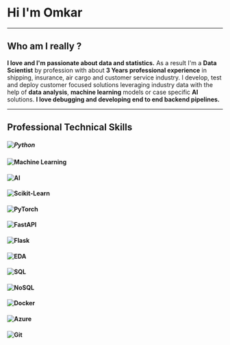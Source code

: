 # Hi I'm Omkar 

---

## Who am I really ?

**I love and I'm passionate about data and statistics.**
As a result I'm a **Data Scientist** by profession with about **3 Years professional experience** in shipping, insurance, air cargo and customer service industry.
I develop, test and deploy customer focused solutions leveraging industry data with the help of **data analysis**, **machine learning** models or case specific **AI** solutions.
**I love debugging and developing end to end backend pipelines.**

---

## Professional Technical Skills

##### **![Python](https://img.shields.io/badge/Python-3776AB?style=for-the-badge&logo=python&logoColor=white)**
#### **![Machine Learning](https://img.shields.io/badge/Machine%20Learning-F7931E?style=for-the-badge&logo=scikit-learn&logoColor=white)**
#### **![AI](https://img.shields.io/badge/AI-000000?style=for-the-badge&logo=openai&logoColor=white)**
#### **![Scikit-Learn](https://img.shields.io/badge/Scikit--Learn-F7931E?style=for-the-badge&logo=scikit-learn&logoColor=white)**
#### **![PyTorch](https://img.shields.io/badge/PyTorch-EE4C2C?style=for-the-badge&logo=pytorch&logoColor=white)**
#### **![FastAPI](https://img.shields.io/badge/FastAPI-005571?style=for-the-badge&logo=fastapi&logoColor=white)**
#### **![Flask](https://img.shields.io/badge/Flask-000000?style=for-the-badge&logo=flask&logoColor=white)**
#### **![EDA](https://img.shields.io/badge/EDA-Exploratory%20Data%20Analysis-blueviolet?style=for-the-badge&logo=chartdotjs&logoColor=white)**
#### **![SQL](https://img.shields.io/badge/SQL-4479A1?style=for-the-badge&logo=mysql&logoColor=white)**
#### **![NoSQL](https://img.shields.io/badge/NoSQL-4DB33D?style=for-the-badge&logo=mongodb&logoColor=white)**
#### **![Docker](https://img.shields.io/badge/Docker-2496ED?style=for-the-badge&logo=docker&logoColor=white)**
#### **![Azure](https://img.shields.io/badge/Azure-0078D4?style=for-the-badge&logo=microsoftazure&logoColor=white)**
#### **![Git](https://img.shields.io/badge/Git-F05032?style=for-the-badge&logo=git&logoColor=white)**

<!--
**omgovardhane/omgovardhane** is a ✨ _special_ ✨ repository because its `README.md` (this file) appears on your GitHub profile.

Here are some ideas to get you started:

- 🔭 I’m currently working on ...
- 🌱 I’m currently learning ...
- 👯 I’m looking to collaborate on ...
- 🤔 I’m looking for help with ...
- 💬 Ask me about ...
- 📫 How to reach me: ...
- 😄 Pronouns: ...
- ⚡ Fun fact: ...
-->
